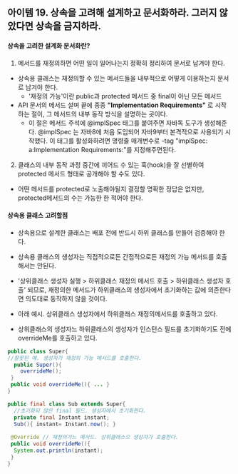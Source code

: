 ## 아이템 19. 상속을 고려해 설계하고 문서화하라. 그러지 않았다면 상속을 금지하라.

#### 상속을 고려한 설계화 문서화란?  
1. 메서드를 재정의하면 어떤 일이 일어나는지 정확히 정리하여 문서로 남겨야 한다.
- 상속용 클래스는 재정의할 수 있는 메서드들을 내부적으로 어떻게 이용하는지 문서로 남겨야 한다.
  - '재정의 가능'이란 public과 protected 메서드 중 final이 아닌 모든 메서드 
- API 문서의 메서드 설며 끝에 종종  **"Implementation Requirements"** 로 시작하는 절이, 그 메서드의 내부 동작 방식을 설명하는 곳이다.
  - 이 절은 메서드 주석에 @implSpec 태그를 붙여주면 자바독 도구가 생성해준다. @implSpec 는 자바8에 처음 도입되어 자바9부터 본격적으로 사용되기 시작했다. 이 태그를 활성화하려면 명령줄 매개변수로 -tag "implSpec: a:Implementation Requirements:"를 지정해주면된다. 

2. 클래스의 내부 동작 과정 중간에 끼어드 수 있는 훅(hook)을 잘 선별하여 protected 메서드 형태로 공개해야 할 수도 있다. 
- 어떤 메서드를 protected로 노출해야될지 결정할 명확한 정답은 없지만, protected메서드의 수는 가능한 한 적어야 한다. 

#### 상속용 클래스 고려할점
- 상속용으로 설계한 클래스는 배포 전에 반드시 하위 클래스를 만들어 검증해야 한다.
- 상속용 클래스의 생성자는 직접적으로든 간접적으로든 재정의 가능 메서드를 호출해서는 안된다. 

- '상위클래스 생성자 실행 > 하위클래스 재정의 메서드 호출 > 하위클래스 생성자 호출' 되므로, 재정의한 메서드가 하위클래스의 생성자에서 초기화하는 값에 의존한다면 의도대로 동작하지 않을 것이다. 
- 아래 예시. 상위클래스 생성자에서 하위클래스 재정의메서드를 호출하고 있다. 
- 상위클래스의 생성자느 하위클래스의 생성자가 인스턴스 필드를 초기화하기도 전에 overrideMe를 호출하고 있다. 

```java
public class Super{
//잘못된 예. 생성자가 재정의 가능 메서드를 호출한다. 
  public Super(){
    overrideMe();
 }
 public void overrideMe(){ ... } 
}
```

```java
public final class Sub extends Super{
  //초기화되 않은 final 필드. 생성자에서 초기화한다.
  private final Instant instant;
  Sub(){ instant= Instant.now(); } 
 
 @Override // 재정의가느 메서드. 상위클래스으 생성자가 호출한다. 
 public void overrideMe(){ 
  System.out.println(instant);
 } 
}
```

